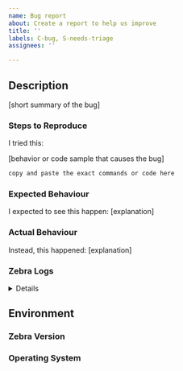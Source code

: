 ```yaml
---
name: Bug report
about: Create a report to help us improve
title: ''
labels: C-bug, S-needs-triage
assignees: ''

---
```


## Description

<!--
Enter your issue details here.
-->

[short summary of the bug]

### Steps to Reproduce

I tried this:

[behavior or code sample that causes the bug]

```sh
copy and paste the exact commands or code here
```

### Expected Behaviour

I expected to see this happen: [explanation]

### Actual Behaviour

Instead, this happened: [explanation]

### Zebra Logs

<!--
Copy and paste the last 100 Zebra log lines.
Or upload the full logs to https://gist.github.com/ and add a link to them here.
-->

<details>

```
copy and paste the logs here
```

</details>

## Environment

### Zebra Version

<!--
For bugs in `zebrad`, run `zebrad version`.

For bugs in the `zebra` libraries, list the `zebra` crate versions.
You can get this information using cargo-tree:
cargo install cargo-tree
cargo tree | grep zebra
-->

### Operating System

<!--
Linux, macOS, BSD: the output of `uname -a`
Windows: Windows version and 32-bit or 64-bit
-->
